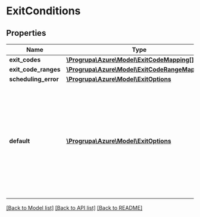 # ExitConditions

## Properties
Name | Type | Description | Notes
------------ | ------------- | ------------- | -------------
**exit_codes** | [**\Progrupa\Azure\Model\ExitCodeMapping[]**](ExitCodeMapping.md) |  | [optional] 
**exit_code_ranges** | [**\Progrupa\Azure\Model\ExitCodeRangeMapping[]**](ExitCodeRangeMapping.md) |  | [optional] 
**scheduling_error** | [**\Progrupa\Azure\Model\ExitOptions**](ExitOptions.md) |  | [optional] 
**default** | [**\Progrupa\Azure\Model\ExitOptions**](ExitOptions.md) | Note that the default condition does not include exit code 0. If you want non-default behaviour on exit code 0, you must list it explicitly using the exitCodes or exitCodeRanges collection. | [optional] 

[[Back to Model list]](../README.md#documentation-for-models) [[Back to API list]](../README.md#documentation-for-api-endpoints) [[Back to README]](../README.md)


